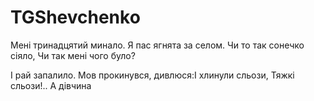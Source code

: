 # TGShevchenko

Мені тринадцятий минало.
Я пас ягнята за селом.
Чи то так сонечко сіяло,
Чи так мені чого було?

І рай запалило.
Мов прокинувся, дивлюся:І хлинули сльози,
Тяжкі сльози!.. А дівчина